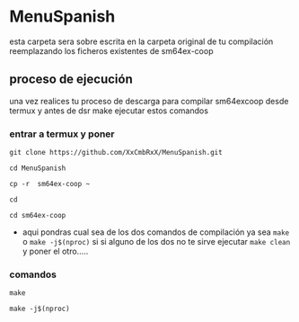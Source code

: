 # MenuSpanish
esta carpeta sera sobre escrita en la carpeta original de tu compilación reemplazando los ficheros 
existentes de sm64ex-coop

## proceso de ejecución
una vez realices tu proceso de descarga para compilar sm64excoop desde termux y antes de dsr make ejecutar estos comandos
### entrar a termux y poner
```
git clone https://github.com/XxCmbRxX/MenuSpanish.git
```
```
cd MenuSpanish
```
```
cp -r  sm64ex-coop ~
```
```
cd
```
```
cd sm64ex-coop
```
* aqui pondras cual sea de los dos comandos de compilación ya sea ` make ` o ` make -j$(nproc) ` si si alguno de los dos no te sirve ejecutar ` make clean ` y poner el otro.....

### comandos 

```
make
```

```
make -j$(nproc)
```
